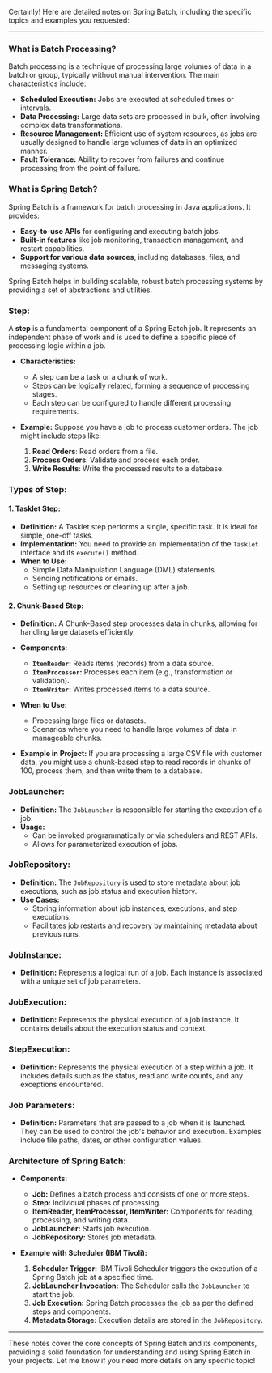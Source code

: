 Certainly! Here are detailed notes on Spring Batch, including the specific topics and examples you requested:

---

### What is Batch Processing?

Batch processing is a technique of processing large volumes of data in a batch or group, typically without manual intervention. The main characteristics include:

- **Scheduled Execution:** Jobs are executed at scheduled times or intervals.
- **Data Processing:** Large data sets are processed in bulk, often involving complex data transformations.
- **Resource Management:** Efficient use of system resources, as jobs are usually designed to handle large volumes of data in an optimized manner.
- **Fault Tolerance:** Ability to recover from failures and continue processing from the point of failure.

### What is Spring Batch?

Spring Batch is a framework for batch processing in Java applications. It provides:

- **Easy-to-use APIs** for configuring and executing batch jobs.
- **Built-in features** like job monitoring, transaction management, and restart capabilities.
- **Support for various data sources**, including databases, files, and messaging systems.

Spring Batch helps in building scalable, robust batch processing systems by providing a set of abstractions and utilities.

### Step:

A **step** is a fundamental component of a Spring Batch job. It represents an independent phase of work and is used to define a specific piece of processing logic within a job.

- **Characteristics:**
  - A step can be a task or a chunk of work.
  - Steps can be logically related, forming a sequence of processing stages.
  - Each step can be configured to handle different processing requirements.

- **Example:**
  Suppose you have a job to process customer orders. The job might include steps like:
  1. **Read Orders**: Read orders from a file.
  2. **Process Orders**: Validate and process each order.
  3. **Write Results**: Write the processed results to a database.

### Types of Step:

#### 1. Tasklet Step:

- **Definition:** A Tasklet step performs a single, specific task. It is ideal for simple, one-off tasks.
- **Implementation:** You need to provide an implementation of the `Tasklet` interface and its `execute()` method.
- **When to Use:** 
  - Simple Data Manipulation Language (DML) statements.
  - Sending notifications or emails.
  - Setting up resources or cleaning up after a job.

#### 2. Chunk-Based Step:

- **Definition:** A Chunk-Based step processes data in chunks, allowing for handling large datasets efficiently.
- **Components:**
  - **`ItemReader`:** Reads items (records) from a data source.
  - **`ItemProcessor`:** Processes each item (e.g., transformation or validation).
  - **`ItemWriter`:** Writes processed items to a data source.
- **When to Use:** 
  - Processing large files or datasets.
  - Scenarios where you need to handle large volumes of data in manageable chunks.

- **Example in Project:**
  If you are processing a large CSV file with customer data, you might use a chunk-based step to read records in chunks of 100, process them, and then write them to a database.

### JobLauncher:

- **Definition:** The `JobLauncher` is responsible for starting the execution of a job.
- **Usage:**
  - Can be invoked programmatically or via schedulers and REST APIs.
  - Allows for parameterized execution of jobs.

### JobRepository:

- **Definition:** The `JobRepository` is used to store metadata about job executions, such as job status and execution history.
- **Use Cases:**
  - Storing information about job instances, executions, and step executions.
  - Facilitates job restarts and recovery by maintaining metadata about previous runs.

### JobInstance:

- **Definition:** Represents a logical run of a job. Each instance is associated with a unique set of job parameters.

### JobExecution:

- **Definition:** Represents the physical execution of a job instance. It contains details about the execution status and context.

### StepExecution:

- **Definition:** Represents the physical execution of a step within a job. It includes details such as the status, read and write counts, and any exceptions encountered.

### Job Parameters:

- **Definition:** Parameters that are passed to a job when it is launched. They can be used to control the job's behavior and execution. Examples include file paths, dates, or other configuration values.

### Architecture of Spring Batch:

- **Components:**
  - **Job:** Defines a batch process and consists of one or more steps.
  - **Step:** Individual phases of processing.
  - **ItemReader, ItemProcessor, ItemWriter:** Components for reading, processing, and writing data.
  - **JobLauncher:** Starts job execution.
  - **JobRepository:** Stores job metadata.

- **Example with Scheduler (IBM Tivoli):**
  1. **Scheduler Trigger:** IBM Tivoli Scheduler triggers the execution of a Spring Batch job at a specified time.
  2. **JobLauncher Invocation:** The Scheduler calls the `JobLauncher` to start the job.
  3. **Job Execution:** Spring Batch processes the job as per the defined steps and components.
  4. **Metadata Storage:** Execution details are stored in the `JobRepository`.

---

These notes cover the core concepts of Spring Batch and its components, providing a solid foundation for understanding and using Spring Batch in your projects. Let me know if you need more details on any specific topic!
